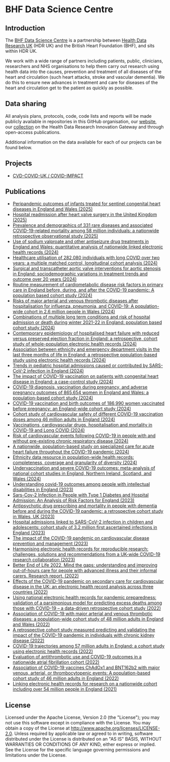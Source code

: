 # BHF Data Science Centre

## Introduction

The [BHF Data Science Centre](https://bhfdatasciencecentre.org/) is a partnership between [Health Data Research UK](https://www.hdruk.ac.uk/) (HDR UK) and the British Heart Foundation (BHF), and sits within HDR UK.

We work with a wide range of partners including patients, public, clinicians, researchers and NHS organisations to help them carry out research using health data into the causes, prevention and treatment of all diseases of the heart and circulation (such heart attacks, stroke and vascular dementia). We do this to ensure new advances in treatment and care for diseases of the heart and circulation get to the patient as quickly as possible.

## Data sharing

All analysis plans, protocols, code, code lists and reports will be made publicly available in repositories in this GitHub organisation, our [website](https://bhfdatasciencecentre.org/), our [collection](https://web.www.healthdatagateway.org/collection/3975719127757711) on the Health Data Research Innovation Gateway and through open-access publications.

Additional information on the data available for each of our projects can be found below.

## Projects

* [CVD-COVID-UK / COVID-IMPACT](https://github.com/BHFDSC/About/blob/main/CVD-COVID-UK.md)

## Publications

* [Peripandemic outcomes of infants treated for sentinel congenital heart diseases in England and Wales (2025)](https://github.com/BHFDSC/CCU007_03)
* [Hospital readmission after heart valve surgery in the United Kingdom (2025)](https://github.com/BHFDSC/CCU007_11)
* [Prevalence and demographics of 331 rare diseases and associated COVID-19-related mortality among 58 million individuals: a nationwide retrospective observational study (2025)](https://github.com/BHFDSC/CCU019_01)
* [Use of sodium valproate and other antiseizure drug treatments in England and Wales: quantitative analysis of nationwide linked electronic health records (2024)](https://github.com/BHFDSC/CCU014_03)
* [Healthcare utilisation of 282,080 individuals with long COVID over two years: a multiple matched control, longitudinal cohort analysis (2024)](https://github.com/BHFDSC/CCU049_01)
* [Surgical and transcatheter aortic valve interventions for aortic stenosis in England: sociodemographic variations in treatment trends and outcome over 20 years (2024)](https://github.com/BHFDSC/CCU056_01)
* [Routine measurement of cardiometabolic disease risk factors in primary care in England before, during, and after the COVID-19 pandemic: A population based cohort study (2024)](https://github.com/BHFDSC/CCU008_01)
* [Risks of major arterial and venous thrombotic diseases after hospitalisation for influenza, pneumonia, and COVID-19: A population-wide cohort in 2.6 million people in Wales (2024)](https://github.com/BHFDSC/CCU002_04)
* [Combinations of multiple long term conditions and risk of hospital admission or death during winter 2021-22 in England: population based cohort study (2024)](https://github.com/BHFDSC/CCU059_01)
* [Contemporary epidemiology of hospitalised heart failure with reduced versus preserved ejection fraction in England: a retrospective, cohort study of whole-population electronic health records (2024)](https://github.com/BHFDSC/CCU045_02)
* [Association between ethnicity and emergency department visits in the last three months of life in England: a retrospective population-based study using electronic health records (2024)](https://github.com/BHFDSC/CCU024_02)
* [Trends in pediatric hospital admissions caused or contributed by SARS-CoV-2 infection in England (2024)](https://github.com/BHFDSC/CCU029_02)
* [The impact of COVID-19 vaccination on patients with congenital heart disease in England: a case-control study (2024)](https://github.com/BHFDSC/CCU068_01)
* [COVID-19 diagnosis, vaccination during pregnancy, and adverse pregnancy outcomes of 865,654 women in England and Wales: a population-based cohort study (2024)](https://github.com/BHFDSC/CCU018_01)
* [COVID-19 vaccination and birth outcomes of 186,990 women vaccinated before pregnancy: an England-wide cohort study (2024)](https://github.com/BHFDSC/CCU036_01)
* [Cohort study of cardiovascular safety of different COVID-19 vaccination doses among 46 million adults in England (2024)](https://github.com/BHFDSC/CCU002_06)
* [Vaccinations, cardiovascular drugs, hospitalisation and mortality in COVID-19 and Long COVID (2024)](https://github.com/BHFDSC/CCU060_01)
* [Risk of cardiovascular events following COVID-19 in people with and without pre-existing chronic respiratory disease (2024)](https://github.com/BHFDSC/CCU035_01)
* [A nationwide, population-based study on specialized care for acute heart failure throughout the COVID-19 pandemic (2024)](https://github.com/BHFDSC/CCU045_01)
* [Ethnicity data resource in population-wide health records: completeness, coverage and granularity of diversity (2024)](https://github.com/BHFDSC/CCU037_01)
* [Undervaccination and severe COVID-19 outcomes: meta-analysis of national cohort studies in England, Northern Ireland, Scotland, and Wales (2024)](https://github.com/BHFDSC/CCU051_01)
* [Understanding covid-19 outcomes among people with intellectual disabilities in England (2023)](https://github.com/BHFDSC/CCU030_01)
* [Sars-Cov-2 Infection in People with Type 1 Diabetes and Hospital Admission: An Analysis of Risk Factors for England (2023)](https://github.com/BHFDSC/CCU040_01)
* [Antipsychotic drug prescribing and mortality in people with dementia before and during the COVID-19 pandemic: a retrospective cohort study in Wales, UK (2023)](https://github.com/BHFDSC/CCU016_01)
* [Hospital admissions linked to SARS-CoV-2 infection in children and adolescents: cohort study of 3.2 million first ascertained infections in England (2023)](https://github.com/BHFDSC/CCU029_01)
* [The impact of the COVID-19 pandemic on cardiovascular disease prevention and management (2023)](https://github.com/BHFDSC/CCU014_01)
* [Harmonising electronic health records for reproducible research: challenges, solutions and recommendations from a UK-wide COVID-19 research collaboration (2023)](https://github.com/BHFDSC/CCU005_03)
* [Better End of Life 2022. Mind the gaps: understanding and improving out-of-hours care for people with advanced illness and their informal carers. Research report. (2022)](https://github.com/BHFDSC/CCU024_01)
* [Effects of the COVID-19 pandemic on secondary care for cardiovascular disease in the UK: an electronic health record analysis across three countries (2022)](https://github.com/BHFDSC/CCU003_04)
* [Using national electronic health records for pandemic preparedness: validation of a parsimonious model for predicting excess deaths among those with COVID-19 – a data-driven retrospective cohort study (2022)](https://github.com/BHFDSC/CCU003_03)
* [Association of COVID-19 with major arterial and venous thrombotic diseases: a population-wide cohort study of 48 million adults in England and Wales (2022)](https://github.com/BHFDSC/CCU002_01)
* [A retrospective cohort study measured predicting and validating the impact of the COVID-19 pandemic in individuals with chronic kidney disease (2022)](https://github.com/BHFDSC/CCU003_01)
* [COVID-19 trajectories among 57 million adults in England: a cohort study using electronic health records (2022)](https://github.com/BHFDSC/CCU013_01_ENG-COVID-19_event_phenotyping)
* [Evaluation of antithrombotic use and COVID-19 outcomes in a nationwide atrial fibrillation cohort (2022)](https://github.com/BHFDSC/CCU020)
* [Association of COVID-19 vaccines ChAdOx1 and BNT162b2 with major venous, arterial, or thrombocytopenic events: A population-based cohort study of 46 million adults in England (2022)](https://github.com/BHFDSC/CCU002_02)
* [Linking electronic health records for research on a nationwide cohort including over 54 million people in England (2021)](https://github.com/BHFDSC/Linked-EHR-England-2021)

## License

Licensed under the Apache License, Version 2.0 (the "License"); you may not use this software except in compliance with the License. You may obtain a copy of the License at http://www.apache.org/licenses/LICENSE-2.0. Unless required by applicable law or agreed to in writing, software distributed under the License is distributed on an "AS IS" BASIS, WITHOUT WARRANTIES OR CONDITIONS OF ANY KIND, either express or implied. See the License for the specific language governing permissions and limitations under the License.
